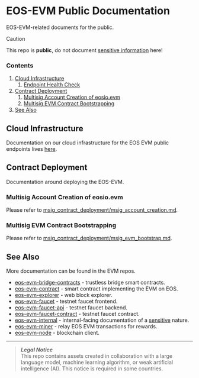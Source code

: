 # EOS-EVM Public Documentation
EOS-EVM-related documents for the public.

> [!CAUTION]
> This repo is **public**, do not document [sensitive information](https://github.com/eosnetworkfoundation/engineering/blob/main/standards/secrets.md) here!

### Contents
1. [Cloud Infrastructure](#cloud-infrastructure)
    1. [Endpoint Health Check](./cloud/endpoint-health-check.md)
1. [Contract Deployment](#multisig-contract-deployment)
    1. [Multisig Account Creation of eosio.evm](./msig_contract_deployment/msig_account_creation.md)
    1. [Multisig EVM Contract Bootstrapping](./msig_contract_deployment/msig_evm_bootstrap.md)
1. [See Also](#see-also)

## Cloud Infrastructure
Documentation on our cloud infrastructure for the EOS EVM public endpoints lives [here](./cloud/README.md).

## Contract Deployment
Documentation around deploying the EOS-EVM.

### Multisig Account Creation of eosio.evm
Please refer to [msig_contract_deployment/msig_account_creation.md](https://github.com/eosnetworkfoundation/evm-public-docs/blob/main/msig_contract_deployment/msig_account_creation.md).

### Multisig EVM Contract Bootstrapping
Please refer to [msig_contract_deployment/msig_evm_bootstrap.md](https://github.com/eosnetworkfoundation/evm-public-docs/blob/main/msig_contract_deployment/msig_evm_bootstrap.md).

## See Also
More documentation can be found in the EVM repos.
- [eos-evm-bridge-contracts](https://github.com/eosnetworkfoundation/evm-bridge-contracts) - trustless bridge smart contracts.
- [eos-evm-contract](https://github.com/eosnetworkfoundation/eos-evm-contract) - smart contract implementing the EVM on EOS.
- [eos-evm-explorer](https://github.com/eosnetworkfoundation/blockscout) - web block explorer.
- [eos-evm-faucet](https://github.com/eosnetworkfoundation/evm.faucet) - testnet faucet frontend.
- [eos-evm-faucet-api](https://github.com/eosnetworkfoundation/evm.faucet-api) - testnet faucet backend.
- [eos-evm-faucet-contract](https://github.com/eosnetworkfoundation/eosio.faucet) - testnet faucet contract.
- [eos-evm-internal](https://github.com/eosnetworkfoundation/eos-evm-internal) - internal-facing documentation of a [sensitive](https://github.com/eosnetworkfoundation/engineering/blob/main/standards/secrets.md) nature.
- [eos-evm-miner](https://github.com/eosnetworkfoundation/eos-evm-miner) - relay EOS EVM transactions for rewards.
- [eos-evm-node](https://github.com/eosnetworkfoundation/eos-evm-node) - blockchain client.

***
> **_Legal Notice_**  
> This repo contains assets created in collaboration with a large language model, machine learning algorithm, or weak artificial intelligence (AI). This notice is required in some countries.
